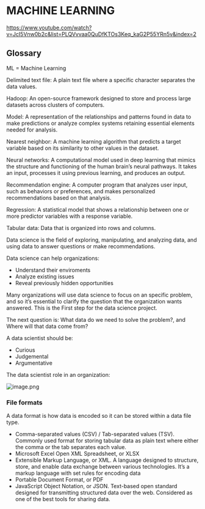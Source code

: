 # MACHINE LEARNING

https://www.youtube.com/watch?v=JcI5Vnw0b2c&list=PLQVvvaa0QuDfKTOs3Keq_kaG2P55YRn5v&index=2

## Glossary

ML = Machine Learning

Delimited text file: A plain text file where a specific character separates the data values.

Hadoop: An open-source framework designed to store and process large datasets across clusters of computers.

Model: A representation of the relationships and patterns found in data to make predictions or analyze complex systems retaining essential elements needed for analysis.

Nearest neighbor: A machine learning algorithm that predicts a target variable based on its similarity to other values in the dataset.

Neural networks: A computational model used in deep learning that mimics the structure and functioning of the human brain’s neural pathways. It takes an input, processes it using previous learning, and produces an output.

Recommendation engine: A computer program that analyzes user input, such as behaviors or preferences, and makes personalized recommendations based on that analysis.

Regression: A statistical model that shows a relationship between one or more predictor variables with a response variable.

Tabular data: Data that is organized into rows and columns.

Data science is the field of exploring, manipulating, and analyzing data, and using data to answer questions or make recommendations.

Data science can help organizations:

- Understand their enviroments
- Analyze existing issues
- Reveal previously hidden opportunities

Many organizations will use data science to focus on an specific problem, and so it’s essential to clarify the question that the organization wants answered. This is the First step for the data science project.

The next question is: What data do we need to solve the problem?, and Where will that data come from?

A data scientist should be:

- Curious
- Judgemental
- Argumentative

The data scientist role in an organization:

![image.png](MACHINE%20LEARNING%2054b056607aa74d78aae3521c8b1d99bd/image.png)

### File formats

A data format is how data is encoded so it can be stored within a data file type.

- Comma-separated values (CSV) / Tab-separated values (TSV). Commonly used format for storing tabular data as plain text where either the comma or the tab separates each value.
- Microsoft Excel Open XML Spreadsheet, or XLSX
- Extensible Markup Language, or XML. A language designed to structure, store, and enable data exchange between various technologies. It’s a markup language with set rules for encoding data
- Portable Document Format, or PDF
- JavaScript Object Notation, or JSON. Text-based open standard designed for transmitting structured data over the web. Considered as one of the best tools for sharing data.